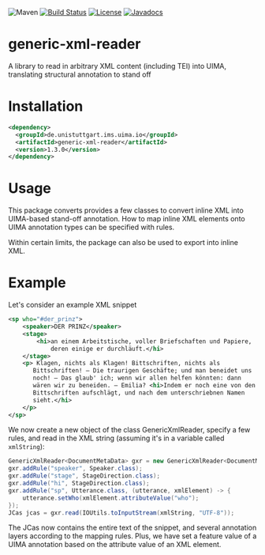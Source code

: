 ![Maven](https://img.shields.io/maven-central/v/de.unistuttgart.ims.uima.io/generic-xml-reader.svg)
[![Build Status](https://travis-ci.org/nilsreiter/generic-xml-reader.svg?branch=master)](https://travis-ci.org/nilsreiter/generic-xml-reader)
[![License](https://img.shields.io/badge/license-Apache%202.0-blue.svg)](https://opensource.org/licenses/Apache-2.0)
[![Javadocs](https://www.javadoc.io/badge/de.unistuttgart.ims.uima.io/generic-xml-reader.svg)](https://www.javadoc.io/doc/de.unistuttgart.ims.uima.io/generic-xml-reader)

# generic-xml-reader
A library to read in arbitrary XML content (including TEI) into UIMA, translating structural annotation to stand off

# Installation
```xml
<dependency>
  <groupId>de.unistuttgart.ims.uima.io</groupId>
  <artifactId>generic-xml-reader</artifactId>
  <version>1.3.0</version>
</dependency>
```

# Usage
This package converts provides a few classes to convert inline XML into 
UIMA-based stand-off annotation. How to map inline XML elements onto UIMA 
annotation types can be specified with rules.

Within certain limits, the package can also be used to export into inline XML.

# Example

Let's consider an example XML snippet

```xml
<sp who="#der_prinz">
    <speaker>DER PRINZ</speaker>
    <stage>
        <hi>an einem Arbeitstische, voller Briefschaften und Papiere, 
            deren einige er durchläuft.</hi>
    </stage>
    <p> Klagen, nichts als Klagen! Bittschriften, nichts als 
       Bittschriften! – Die traurigen Geschäfte; und man beneidet uns 
       noch! – Das glaub' ich; wenn wir allen helfen könnten: dann 
       wären wir zu beneiden. – Emilia? <hi>Indem er noch eine von den 
       Bittschriften aufschlägt, und nach dem unterschriebnen Namen 
       sieht.</hi>
    </p>
</sp>
```

We now create a new object of the class GenericXmlReader, specify a 
few rules, and read in the XML string (assuming it's in a variable called `xmlString`):

```java
GenericXmlReader<DocumentMetaData> gxr = new GenericXmlReader<DocumentMetaData>(DocumentMetaData.class);
gxr.addRule("speaker", Speaker.class);
gxr.addRule("stage", StageDirection.class);
gxr.addRule("hi", StageDirection.class);
gxr.addRule("sp", Utterance.class, (utterance, xmlElement) -> {
	utterance.setWho(xmlElement.attributeValue("who");
});
JCas jcas = gxr.read(IOUtils.toInputStream(xmlString, "UTF-8"));

```

The JCas now contains the entire text of the snippet, and several annotation layers according to the mapping rules. Plus, we have set a feature value of a UIMA annotation based on the attribute value of an XML element.